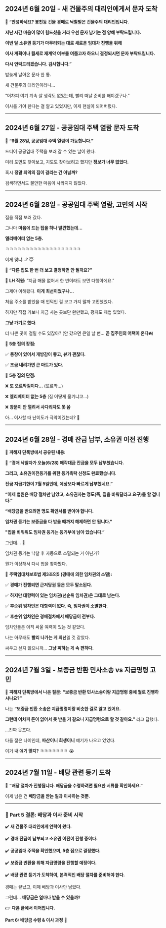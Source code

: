 ## **2024년 6월 20일 - 새 건물주의 대리인에게서 문자 도착**


📩 **“안녕하세요? 봉천동 건물 경매로 낙찰받은 건물주의 대리인입니다.**

**지난 시간 마음이 많이 힘드셨을 거라 우선 문자 남기는 점 양해 부탁드립니다.**

**이번 달 소유권 등기가 마무리되는 대로 새로운 임대차 진행을 위해**

**이사 계획이나 월세로 재계약 여부를 여쭙고자 하오니 결정되시면 문자 부탁드립니다.**

**다시 연락드리겠습니다. 감사합니다.”**

  

밤늦게 날아온 문자 한 통.

새 건물주의 대리인이라니…

  

“어차피 여기 계속 살 생각도 없었는데, 빨리 떠날 준비를 해야겠구나.”

이사를 가야 한다는 걸 알고 있었지만, 이제 현실이 되어버렸다.


---

## **2024년 6월 27일 - 공공임대 주택 열람 문자 도착**

  

📩 **“6월 28일, 공공임대 주택 열람이 가능합니다.”**

  

드디어 공공임대 주택을 보러 갈 수 있는 날이 왔다.

미리 도면도 찾아보고, 지도도 찾아보려고 했지만 **정보가 너무 없었다.**

  

혹시 **정말 최악의 집이 걸리는 건 아닐까?**

검색하면서도 불안한 마음이 사라지지 않았다.

---

## **2024년 6월 28일 - 공공임대 주택 열람, 고민의 시작**

  

집을 직접 보러 갔다.

  

그나마 **마음에 드는 집을 하나 발견했는데…**

**엘리베이터 없는 5층.**

  

ㅋㅋㅋㅋㅋㅋㅋㅋㅋㅋㅋㅋㅋㅋㅋㅋㅋㅋㅋ

이게 맞냐…? 😇

  

💬 **“다른 집도 한 번 더 보고 결정하면 안 될까요?”**

👤 **LH 직원:** “지금 매물 없어서 한 번이라도 보면 다행이에요.”

  

그제야 이해됐다. **이게 최선이었구나…**

  

처음 주소를 받았을 때 언덕인 걸 보고 가지 말까 고민했었다.

하지만 직접 가보니 지금 사는 곳보단 완만했고, 평지도 제법 있었다.

  

**그냥 가기로 했다.**

더 나쁜 곳이 걸릴 수도 있잖아? (안 갔으면 큰일 날 뻔… **곧 집주인의 어택이 온다🔥**)

  

📌 **5층 집의 장점:**

✅ **통창이 있어서 개방감이 좋고, 뷰가 괜찮다.**

✅ **조금 내려가면 큰 마트가 있다.**

  

📌 **5층 집의 단점:**

❌ **또 오르막길이다…** (또르막…)

❌ **엘리베이터 없는 5층** (짐 어떻게 옮기냐고…)

❌ **창문이 안 열려서 사다리차도 못 씀**

  

아… 이사할 때 난이도가 극악이겠는데? 🤯

---

## **2024년 6월 28일 - 경매 잔금 납부, 소유권 이전 진행**

  

📌 **피해자 단톡방에서 공유된 내용:**

  

💬 **“경매 낙찰자가 오늘(6/28) 매각대금 잔금을 모두 납부했습니다.**

**그리고, 소유권이전등기를 위한 등기촉탁 신청도 완료했습니다.**

**잔금 지급기한이 7월 5일인데, 예상보다 빠르게 납부했네요.”**

  

**“이제 법원은 배당 절차만 남았고, 소유권자는 명도(즉, 집을 비워달라고 요구)를 할 겁니다.”**

  

**“배당금을 받으려면 명도 확인서를 받아야 합니다.**

**임차권 등기는 보증금을 다 받을 때까지 해제하면 안 됩니다.”**

**"집을 비워줘도 임차권 등기는 등기부에 남아 있습니다.”**



그런데… 🤔

임차권 등기는 낙찰 후 자동으로 소멸되는 거 아닌가?

  

뭔가 이상해서 다시 법을 찾아봤다.


📌 **주택임대차보호법 제3조의5 (경매에 의한 임차권의 소멸):**

✅ **경매가 진행되면 근저당권 등은 모두 말소된다.**

✅ **하지만 대항력이 있는 임차권(선순위 임차권)은 그대로 남는다.**

✅ **후순위 임차인은 대항력이 없다. 즉, 임차권이 소멸한다.**

✅ **후순위 임차인은 경매절차에서 배당금이 전부다.**


임차인들은 아직 싸울 여력이 있는 것 같았다. 

나는 아무래도 **빨리 나가는 게 최선**일 것 같았다.

싸우고 싶지 않으니까… **그냥 피하는 게 속 편하다.**

---

## **2024년 7월 3일 - 보증금 반환 민사소송 vs 지급명령 고민**

  

📌 **피해자 단톡방에서 나온 질문:**
  **“보증금 반환 민사소송이랑 지급명령 중에 뭘로 진행하시나요?”**


나는 **“보증금 반환 소송은 지급명령이랑 비슷한 걸로 알고 있어요.**

**그런데 어차피 돈이 없어서 못 받을 거 같으니 지급명령으로 할 것 같아요.”** 라고 답했다.

  
…진짜 웃프다.

다들 젊은 나이인데, **파산이니 회생이니** 얘기가 나오고 있었다.

  

이거 **내 얘기 맞지?** ㅋㅋㅋㅋㅋㅋㅋ 😭

---

## **2024년 7월 11일 - 배당 관련 등기 도착**

  
📩 **“배당 절차가 진행됩니다. 배당금을 수령하려면 필요한 서류를 확인하세요.”**

  

이제 남은 건 **배당금을 받는 일과 이사하는 것뿐.**

---

### **📌 Part 5 결론: 배당과 이사 준비 시작**
  

✔️ **새 건물주 대리인에게 연락이 왔다.**

✔️ **경매 잔금이 납부되고 소유권 이전이 진행 중이다.**

✔️ **공공임대 주택을 확인했으며, 5층 집으로 결정했다.**

✔️ **보증금 반환을 위해 지급명령을 진행할 예정이다.**

✔️ **배당 관련 등기가 도착하여, 본격적인 배당 절차를 준비해야 한다.**

  

경매는 끝났고, 이제 배당과 이사만 남았다.

그런데… **배당금은 얼마나 받을 수 있을까?**

  

👉 **다음 글에서 이어집니다.**

**Part 6: 배당금 수령 & 이사 과정** 🚚